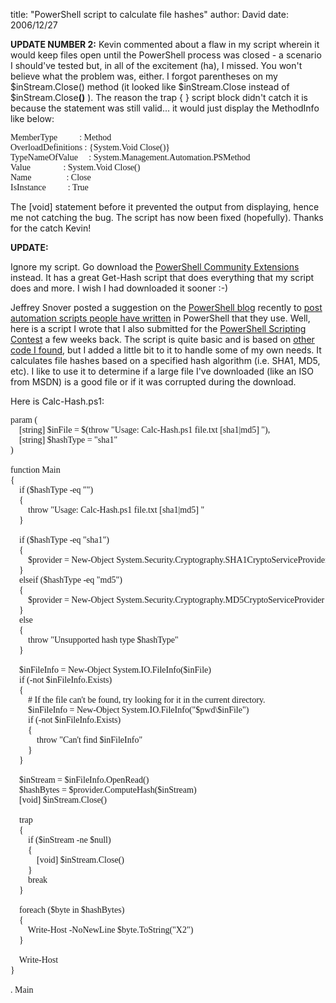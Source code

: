 
title: "PowerShell script to calculate file hashes"
author: David
date: 2006/12/27

<strong>UPDATE NUMBER 2:</strong> 
Kevin commented about a flaw in my script wherein it would keep files open until the PowerShell process was closed - a scenario I should've tested but, in all of the excitement (ha), I missed. You won't believe what the problem was, either. I forgot parentheses on my $inStream.Close() method (it looked like $inStream.Close instead of $inStream.Close<strong>()</strong> ). The reason the trap { } script block didn't catch it is because the statement was still valid... it would just display the MethodInfo like below:
<pre style="font-family: consolas">MemberType          : Method
OverloadDefinitions : {System.Void Close()}
TypeNameOfValue     : System.Management.Automation.PSMethod
Value               : System.Void Close()
Name                : Close
IsInstance          : True
</pre>

The [void] statement before it prevented the output from displaying, hence me not catching the bug. The script has now been fixed (hopefully). Thanks for the catch Kevin!

<strong>UPDATE:</strong>

Ignore my script. Go download the [PowerShell Community Extensions](http://www.codeplex.com/Wiki/View.aspx?ProjectName=PowerShellCX) instead. It has a great Get-Hash script that does everything that my script does and more. I wish I had downloaded it sooner :-)

 

Jeffrey Snover posted a suggestion on the [PowerShell blog](http://blogs.msdn.com/powershell/) recently to [post automation scripts people have written](http://blogs.msdn.com/powershell/archive/2006/12/27/resolve-to-blog-your-automation.aspx) in PowerShell that they use. Well, here is a script I wrote that I also submitted for the [PowerShell Scripting Contest](http://blogs.msdn.com/powershell/archive/2006/12/01/powershell-scripting-contest-2-weeks-left.aspx) a few weeks back. The script is quite basic and is based on [other code I found](http://blogs.msdn.com/powershell/archive/2006/04/25/583225.aspx), but I added a little bit to it to handle some of my own needs. It calculates file hashes based on a specified hash algorithm (i.e. SHA1, MD5, etc). I like to use it to determine if a large file I've downloaded (like an ISO from MSDN) is a good file or if it was corrupted during the download.

Here is Calc-Hash.ps1:
<pre style="font-family: consolas">param (
	[string] $inFile = $(throw "Usage: Calc-Hash.ps1 file.txt [sha1|md5] "),
	[string] $hashType = "sha1"
)

function Main
{
	if ($hashType -eq "")
	{
		throw "Usage: Calc-Hash.ps1 file.txt [sha1|md5] "
	}
	
	if ($hashType -eq "sha1")
	{
		$provider = New-Object System.Security.Cryptography.SHA1CryptoServiceProvider
	}
	elseif ($hashType -eq "md5")
	{
		$provider = New-Object System.Security.Cryptography.MD5CryptoServiceProvider
	}
	else
	{
		throw "Unsupported hash type $hashType"
	}
		
	$inFileInfo = New-Object System.IO.FileInfo($inFile)
	if (-not $inFileInfo.Exists)
	{
		# If the file can't be found, try looking for it in the current directory.
		$inFileInfo = New-Object System.IO.FileInfo("$pwd\$inFile")
		if (-not $inFileInfo.Exists)
		{
			throw "Can't find $inFileInfo"
		}
	}

	$inStream = $inFileInfo.OpenRead()
	$hashBytes = $provider.ComputeHash($inStream)
	[void] $inStream.Close()
	
	trap
	{
		if ($inStream -ne $null)
		{
			[void] $inStream.Close()
		}
		break
	}
	
	foreach ($byte in $hashBytes)
	{
		Write-Host -NoNewLine $byte.ToString("X2")
	}
	
	Write-Host
}

. Main
</pre>
